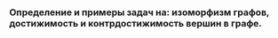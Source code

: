 ### Определение и примеры задач на: изоморфизм графов, достижимость и контрдостижимость вершин в графе.